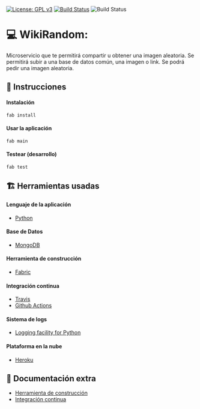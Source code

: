 [![License: GPL v3](https://img.shields.io/badge/License-GPLv3-blue.svg)](https://www.gnu.org/licenses/gpl-3.0) [![Build Status](https://travis-ci.com/OMGitsXupi/WikiRandom.svg?branch=master)](https://travis-ci.com/OMGitsXupi/WikiRandom) ![Build Status](https://github.com/omgitsxupi/WikiRandom/workflows/WikiRandom/badge.svg)
# :computer: WikiRandom:
Microservicio que te permitirá compartir u obtener una imagen aleatoria.
Se permitirá subir a una base de datos común, una imagen o link. Se podrá pedir una imagen aleatoria.

## :page_with_curl: Instrucciones
#### Instalación
`fab install`
#### Usar la aplicación
`fab main`
#### Testear (desarrollo)
`fab test`

## :building_construction: Herramientas usadas
#### Lenguaje de la aplicación
- [Python](www.python.org)
#### Base de Datos
- [MongoDB](https://www.mongodb.com)
#### Herramienta de construcción
- [Fabric](http://www.fabfile.org)
#### Integración continua
- [Travis](https://travis-ci.org/)
- [Github Actions](https://github.com/features/actions)
#### Sistema de logs
- [Logging facility for Python](https://docs.python.org/3/library/logging.html)
#### Plataforma en la nube
- [Heroku](https://www.heroku.com/)

## :bookmark_tabs: Documentación extra
- [Herramienta de construcción](explicaciones/fabric.md)
- [Integración continua](explicaciones/CI.md)
